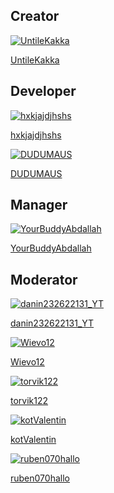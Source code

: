 ## Creator

<div class="block-grid">

  <div class="block-item">
    <a href="#/Staff/UntileKakka.md">
      <img src="https://tr.rbxcdn.com/30DAY-AvatarHeadshot-1545FBEE3BF9306AE44B877B83929302-Png/420/420/AvatarHeadshot/Png/noFilter" alt="UntileKakka">
      <p>UntileKakka</p>
    </a>
    <!-- VSCode nav: [Staff/UntileKakka.md](Staff/UntileKakka.md) -->
  </div>
</div>

## Developer

<div class="block-grid">

  <div class="block-item">
    <a href="#/Staff/hxkjajdjhshs.md">
      <img src="https://tr.rbxcdn.com/30DAY-AvatarHeadshot-4FFACE3331FB07D1C686CF44FA622A19-Png/420/420/AvatarHeadshot/Png/noFilter" alt="hxkjajdjhshs">
      <p>hxkjajdjhshs</p>
    </a>
    <!-- VSCode nav: [Staff/hxkjajdjhshs.md](Staff/hxkjajdjhshs.md) -->
  </div>

  <div class="block-item">
    <a href="#/Staff/DUDUMAUS.md">
      <img src="https://tr.rbxcdn.com/30DAY-AvatarHeadshot-F75BF30D1FE3F9F2DE7F3DFD860477D2-Png/420/420/AvatarHeadshot/Png/noFilter" alt="DUDUMAUS">
      <p>DUDUMAUS</p>
    </a>
    <!-- VSCode nav: [Staff/DUDUMAUS.md](Staff/DUDUMAUS.md) -->
  </div>
</div>

## Manager

<div class="block-grid">

  <div class="block-item">
    <a href="#/Staff/YourBuddyAbdallah.md">
      <img src="https://tr.rbxcdn.com/30DAY-AvatarHeadshot-2EE9A4728F02C478A2DD2108EAC8A979-Png/420/420/AvatarHeadshot/Png/noFilter" alt="YourBuddyAbdallah">
      <p>YourBuddyAbdallah</p>
    </a>
    <!-- VSCode nav: [Staff/YourBuddyAbdallah.md](Staff/YourBuddyAbdallah.md) -->
  </div>
</div>

## Moderator

<div class="block-grid">

  <div class="block-item">
    <a href="#/Staff/danin232622131_YT.md">
      <img src="" alt="danin232622131_YT">
      <p>danin232622131_YT</p>
    </a>
    <!-- VSCode nav: [Staff/danin232622131_YT.md](Staff/danin232622131_YT.md) -->
  </div>

  <div class="block-item">
    <a href="#/Staff/Wievo12.md">
      <img src="https://tr.rbxcdn.com/30DAY-AvatarHeadshot-19D0BEFBC034784E1A835081BDB89F89-Png/420/420/AvatarHeadshot/Png/noFilter" alt="Wievo12">
      <p>Wievo12</p>
    </a>
    <!-- VSCode nav: [Staff/Wievo12.md](Staff/Wievo12.md) -->
  </div>

  <div class="block-item">
    <a href="#/Staff/torvik122.md">
      <img src="https://tr.rbxcdn.com/30DAY-AvatarHeadshot-A3D841EBE6F6AC92A1FED12A1A9AEE97-Png/420/420/AvatarHeadshot/Png/noFilter" alt="torvik122">
      <p>torvik122</p>
    </a>
    <!-- VSCode nav: [Staff/torvik122.md](Staff/torvik122.md) -->
  </div>

  <div class="block-item">
    <a href="#/Staff/kotValentin.md">
      <img src="https://tr.rbxcdn.com/30DAY-AvatarHeadshot-A790803111312C067098B8737919DCD7-Png/420/420/AvatarHeadshot/Png/noFilter" alt="kotValentin">
      <p>kotValentin</p>
    </a>
    <!-- VSCode nav: [Staff/kotValentin.md](Staff/kotValentin.md) -->
  </div>

  <div class="block-item">
    <a href="#/Staff/ruben070hallo.md">
      <img src="https://tr.rbxcdn.com/30DAY-AvatarHeadshot-62F9BBEA724DE208BE8CE9A71533CE3C-Png/420/420/AvatarHeadshot/Png/noFilter" alt="ruben070hallo">
      <p>ruben070hallo</p>
    </a>
    <!-- VSCode nav: [Staff/ruben070hallo.md](Staff/ruben070hallo.md) -->
  </div>
</div>
